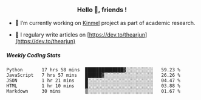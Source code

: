 <h3 align="center">Hello 👋, friends !</h3>

- 🔭 I’m currently working on [Kinmel](https://github.com/thearjun/kinmel) project as part of academic research.

- 📝 I regulary write articles on [https://dev.to/thearjun](https://dev.to/thearjun)


##### Weekly Coding Stats
<!--START_SECTION:waka-->
```text
Python       17 hrs 58 mins  ██████████████▓░░░░░░░░░░   59.23 % 
JavaScript   7 hrs 57 mins   ██████▓░░░░░░░░░░░░░░░░░░   26.26 % 
JSON         1 hr 21 mins    █░░░░░░░░░░░░░░░░░░░░░░░░   04.47 % 
HTML         1 hr 10 mins    █░░░░░░░░░░░░░░░░░░░░░░░░   03.88 % 
Markdown     30 mins         ▒░░░░░░░░░░░░░░░░░░░░░░░░   01.67 % 
```
<!--END_SECTION:waka-->
